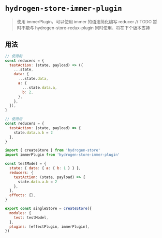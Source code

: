 # `hydrogen-store-immer-plugin`

> 使用 immerPlugin，可以使用 immer 的语法简化编写 reducer // TODO 暂时不能与 hydrogen-store-redux-plugin 同时使用，将在下个版本支持

## 用法

```javascript
// 使用前
const reducers = {
  testAction: (state, payload) => ({
    ...state,
    data: {
      ...state.data,
      a: {
        ...state.data.a,
        b: 2,
      },
    },
  }),
}

// 使用后
const reducers = {
  testAction: (state, payload) => {
    state.data.a.b = 2
  },
}
```

```javascript
import { createStore } from 'hydrogen-store'
import immerPlugin from 'hydrogen-store-immer-plugin'

const testModel = {
  state: { data: { a: { b: 1 } } },
  reducers: {
    testAction: (state, payload) => {
      state.data.a.b = 2
    },
  },
  effects: {},
}

export const singleStore = createStore({
  modules: {
    test: testModel,
  },
  plugins: [effectPlugin, immerPlugin],
})
```
